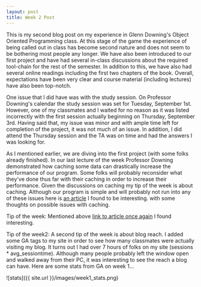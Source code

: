 ```yaml
---
layout: post
title: Week 2 Post
---
```


This is my second blog post on my experience in Glenn Downing's Object Oriented Programming class. At this stage of the game the experience of being called out in class has become second nature and does not seem to be bothering most people any longer. We have also been introduced to our first project and have had several in-class discussions about the required tool-chain for the rest of the semester. In addition to this, we have also had several online readings including the first two chapters of the book. Overall, expectations have been very clear and course material (including lectures) have also been top-notch. 

One issue that I did have was with the study session. On Professor Downing's calendar the study session was set for Tuesday, September 1st. However, one of my classmates and I waited for no reason as it was listed incorrectly with the first session actually beginning on Thursday, September 3rd. Having said that, my issue was minor and with ample time left for completion of the project, it was not much of an issue. In addition, I did attend the Thursday session and the TA was on time and had the answers I was looking for. 

As I mentioned earlier, we are diving into the first project (with some folks already finished). In our last lecture of the week Professor Downing demonstrated how caching some data can drastically increase the performance of our program. Some folks will probably reconsider what they've done thus far with their caching in order to increase their performance. Given the discussions on caching my tip of the week is about caching. Although our program is simple and will probably not run into any of these issues here is [an article](http://mikecavaliere.com/ethics-for-freelance-programmers/) I found to be interesting.  with some thoughts on possible issues with caching. 


Tip of the week:
Mentioned above [link to article once again](http://mikecavaliere.com/ethics-for-freelance-programmers/) I found interesting. 

Tip of the week2:
A second tip of the week is about blog reach. I added some GA tags to my site in order to see how many classmates were actually visiting my blog. It turns out I had over 7 hours of folks on my site (sessions * avg_sessiontime). Although many people probably left the window open and walked away from their PC, it was interesting to see the reach a blog can have. Here are some stats from GA on week 1...

![stats]({{ site.url }}/images/week1_stats.png)
